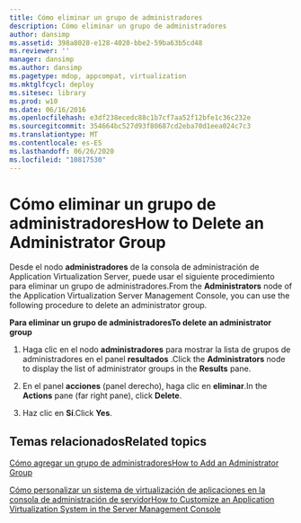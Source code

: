 ```yaml
---
title: Cómo eliminar un grupo de administradores
description: Cómo eliminar un grupo de administradores
author: dansimp
ms.assetid: 398a8028-e128-4020-bbe2-59ba63b5cd48
ms.reviewer: ''
manager: dansimp
ms.author: dansimp
ms.pagetype: mdop, appcompat, virtualization
ms.mktglfcycl: deploy
ms.sitesec: library
ms.prod: w10
ms.date: 06/16/2016
ms.openlocfilehash: e3df238ecedc88c1b7cf7aa52f12bfe1c36c232e
ms.sourcegitcommit: 354664bc527d93f80687cd2eba70d1eea024c7c3
ms.translationtype: MT
ms.contentlocale: es-ES
ms.lasthandoff: 06/26/2020
ms.locfileid: "10817530"
---
```

# <span data-ttu-id="15dfa-103">Cómo eliminar un grupo de administradores</span><span class="sxs-lookup"><span data-stu-id="15dfa-103">How to Delete an Administrator Group</span></span>


<span data-ttu-id="15dfa-104">Desde el nodo **administradores** de la consola de administración de Application Virtualization Server, puede usar el siguiente procedimiento para eliminar un grupo de administradores.</span><span class="sxs-lookup"><span data-stu-id="15dfa-104">From the **Administrators** node of the Application Virtualization Server Management Console, you can use the following procedure to delete an administrator group.</span></span>

**<span data-ttu-id="15dfa-105">Para eliminar un grupo de administradores</span><span class="sxs-lookup"><span data-stu-id="15dfa-105">To delete an administrator group</span></span>**

1.  <span data-ttu-id="15dfa-106">Haga clic en el nodo **administradores** para mostrar la lista de grupos de administradores en el panel **resultados** .</span><span class="sxs-lookup"><span data-stu-id="15dfa-106">Click the **Administrators** node to display the list of administrator groups in the **Results** pane.</span></span>

2.  <span data-ttu-id="15dfa-107">En el panel **acciones** (panel derecho), haga clic en **eliminar**.</span><span class="sxs-lookup"><span data-stu-id="15dfa-107">In the **Actions** pane (far right pane), click **Delete**.</span></span>

3.  <span data-ttu-id="15dfa-108">Haz clic en **Sí**.</span><span class="sxs-lookup"><span data-stu-id="15dfa-108">Click **Yes**.</span></span>

## <span data-ttu-id="15dfa-109">Temas relacionados</span><span class="sxs-lookup"><span data-stu-id="15dfa-109">Related topics</span></span>


[<span data-ttu-id="15dfa-110">Cómo agregar un grupo de administradores</span><span class="sxs-lookup"><span data-stu-id="15dfa-110">How to Add an Administrator Group</span></span>](how-to-add-an-administrator-group.md)

[<span data-ttu-id="15dfa-111">Cómo personalizar un sistema de virtualización de aplicaciones en la consola de administración de servidor</span><span class="sxs-lookup"><span data-stu-id="15dfa-111">How to Customize an Application Virtualization System in the Server Management Console</span></span>](how-to-customize-an-application-virtualization-system-in-the-server-management-console.md)

 

 





